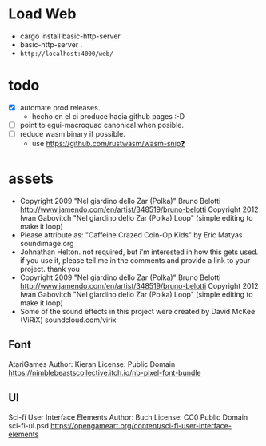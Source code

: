 # Load Web
- cargo install basic-http-server
- basic-http-server .
- `http://localhost:4000/web/`

# todo
- [x] automate prod releases.
    - hecho en el ci produce hacia github pages :-D
- [ ] point to egui-macroquad canonical when posible.
- [ ] reduce wasm binary if possible.
    - use https://github.com/rustwasm/wasm-snip❓

# assets
- Copyright 2009 "Nel giardino dello Zar (Polka)" Bruno Belotti <http://www.jamendo.com/en/artist/348519/bruno-belotti> Copyright 2012 Iwan Gabovitch "Nel giardino dello Zar (Polka) Loop" (simple editing to make it loop)
- Please attribute as: "Caffeine Crazed Coin-Op Kids" by Eric Matyas soundimage.org
- Johnathan Helton. not required, but i'm interested in how this gets used. if you use it, please tell me in the comments and provide a link to your project. thank you
- Copyright 2009 "Nel giardino dello Zar (Polka)" Bruno Belotti <http://www.jamendo.com/en/artist/348519/bruno-belotti> Copyright 2012 Iwan Gabovitch "Nel giardino dello Zar (Polka) Loop" (simple editing to make it loop)
- Some of the sound effects in this project were created by David McKee (ViRiX) soundcloud.com/virix

## Font

AtariGames
Author: Kieran
License: Public Domain
https://nimblebeastscollective.itch.io/nb-pixel-font-bundle

## UI

Sci-fi User Interface Elements
Author: Buch
License: CC0 Public Domain
sci-fi-ui.psd
https://opengameart.org/content/sci-fi-user-interface-elements